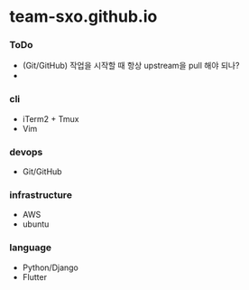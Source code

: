 # team-sxo.github.io

### ToDo
- (Git/GitHub) 작업을 시작할 때 항상 upstream을 pull 해야 되나?
-

### cli
- iTerm2 + Tmux
- Vim

### devops
- Git/GitHub

### infrastructure
- AWS
- ubuntu

### language
- Python/Django
- Flutter


